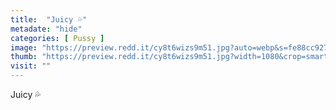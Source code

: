 ```yaml
---
title:  "Juicy 💦"
metadate: "hide"
categories: [ Pussy ]
image: "https://preview.redd.it/cy8t6wizs9m51.jpg?auto=webp&s=fe88cc9273cf027bf1358cb31263f61f955ba915"
thumb: "https://preview.redd.it/cy8t6wizs9m51.jpg?width=1080&crop=smart&auto=webp&s=7b9bcb25b6bdf3e06e0a080a48d67d9dedb089aa"
visit: ""
---
```

Juicy 💦
